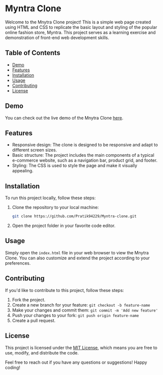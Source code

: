 # Myntra Clone

Welcome to the Mnytra Clone project! This is a simple web page created using HTML and CSS to replicate the basic layout and styling of the popular online fashion store, Myntra. This project serves as a learning exercise and demonstration of front-end web development skills.

## Table of Contents

- [Demo](#demo)
- [Features](#features)
- [Installation](#installation)
- [Usage](#usage)
- [Contributing](#contributing)
- [License](#license)

## Demo

You can check out the live demo of the Mnytra Clone [here](https://pratik94229.github.io/Myntra-Clone/).

## Features

- Responsive design: The clone is designed to be responsive and adapt to different screen sizes.
- Basic structure: The project includes the main components of a typical e-commerce website, such as a navigation bar, product grid, and footer.
- Styling: The CSS is used to style the page and make it visually appealing.

## Installation

To run this project locally, follow these steps:

1. Clone the repository to your local machine:

   ```bash
   git clone https://github.com/Pratik94229/Myntra-clone.git
   ```

2. Open the project folder in your favorite code editor.

## Usage

Simply open the `index.html` file in your web browser to view the Mnytra Clone. You can also customize and extend the project according to your preferences.

## Contributing

If you'd like to contribute to this project, follow these steps:

1. Fork the project.
2. Create a new branch for your feature: `git checkout -b feature-name`
3. Make your changes and commit them: `git commit -m 'Add new feature'`
4. Push your changes to your fork: `git push origin feature-name`
5. Create a pull request.

## License

This project is licensed under the [MIT License](LICENSE), which means you are free to use, modify, and distribute the code.

Feel free to reach out if you have any questions or suggestions! Happy coding!
